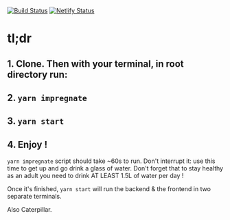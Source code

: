 [![Build Status](https://travis-ci.com/TheRealBarenziah/checkpoint-4-wild-circus-react.svg?branch=dev)](https://travis-ci.com/TheRealBarenziah/checkpoint-4-wild-circus-react)
[![Netlify Status](https://api.netlify.com/api/v1/badges/cc7c49bc-0298-4ec8-ae24-8c7f02300ad6/deploy-status)](https://app.netlify.com/sites/wild-circus-react-cp4/deploys)
# tl;dr 
## 1. Clone. Then with your terminal, in root directory run:
## 2. `yarn impregnate`
## 3. `yarn start`
## 4. Enjoy !

`yarn impregnate` script should take ~60s to run. Don't interrupt it: use this time to get up and go drink a glass of water. Don't forget that to stay healthy as an adult you need to drink AT LEAST 1.5L of water per day !

Once it's finished, `yarn start` will run the backend & the frontend in two separate terminals.

Also Caterpillar.